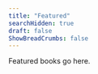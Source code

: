 ```yaml
---
title: "Featured"
searchHidden: true
draft: false
ShowBreadCrumbs: false
---
```


Featured books go here.